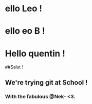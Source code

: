 
# ello Leo !
# ello eo B !
# Hello quentin !
##Salut ! 
## We're trying git at School !
### With the fabulous @Nek-  <3.

